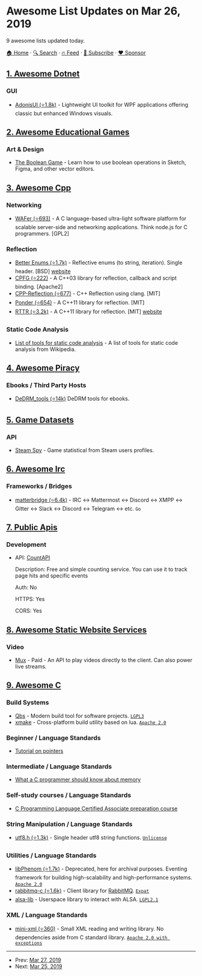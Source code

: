 # Awesome List Updates on Mar 26, 2019

9 awesome lists updated today.

[🏠 Home](/README.md) · [🔍 Search](https://www.trackawesomelist.com/search/) · [🔥 Feed](https://www.trackawesomelist.com/rss.xml) · [📮 Subscribe](https://trackawesomelist.us17.list-manage.com/subscribe?u=d2f0117aa829c83a63ec63c2f&id=36a103854c) · [❤️  Sponsor](https://github.com/sponsors/theowenyoung)



## [1. Awesome Dotnet](/content/quozd/awesome-dotnet/README.md)

### GUI

*   [AdonisUI (⭐1.8k)](https://github.com/benruehl/adonis-ui) - Lightweight UI toolkit for WPF applications offering classic but enhanced Windows visuals.

## [2. Awesome Educational Games](/content/yrgo/awesome-educational-games/README.md)

### Art & Design

*   [The Boolean Game](https://boolean.method.ac/) - Learn how to use boolean operations in Sketch, Figma, and other vector editors.

## [3. Awesome Cpp](/content/fffaraz/awesome-cpp/README.md)

### Networking

*   [WAFer (⭐693)](https://github.com/riolet/WAFer) - A C language-based ultra-light software platform for scalable server-side and networking applications. Think node.js for C programmers. \[GPL2]

### Reflection

*   [Better Enums (⭐1.7k)](https://github.com/aantron/better-enums) - Reflective enums (to string, iteration). Single header. \[BSD] [website](http://aantron.github.io/better-enums/)
*   [CPFG (⭐222)](https://github.com/cpgf/cpgf) - A C++03 library for reflection, callback and script binding. \[Apache2]
*   [CPP-Reflection (⭐677)](https://github.com/AustinBrunkhorst/CPP-Reflection) - C++ Reflection using clang. \[MIT]
*   [Ponder (⭐654)](https://github.com/billyquith/ponder) - A C++11 library for reflection. \[MIT]
*   [RTTR (⭐3.2k)](https://github.com/rttrorg/rttr) - A C++11 library for reflection. \[MIT] [website](http://www.rttr.org)

### Static Code Analysis

*   [List of tools for static code analysis](https://en.wikipedia.org/wiki/List_of_tools_for_static_code_analysis#C.2FC.2B.2B) - A list of tools for static code analysis from Wikipedia.

## [4. Awesome Piracy](/content/Igglybuff/awesome-piracy/README.md)

### Ebooks / Third Party Hosts

*   [DeDRM\_tools (⭐14k)](https://github.com/apprenticeharper/DeDRM_tools) DeDRM tools for ebooks.

## [5. Game Datasets](/content/leomaurodesenv/game-datasets/README.md)

### API

*   [Steam Spy](https://github.com/topics/steamspy) - Game statistical from Steam users profiles.

## [6. Awesome Irc](/content/davisonio/awesome-irc/README.md)

### Frameworks / Bridges

*   [matterbridge (⭐6.4k)](https://github.com/42wim/matterbridge) - IRC ↔ Mattermost ↔ Discord ↔ XMPP ↔ Gitter ↔ Slack ↔ Discord ↔ Telegram ↔ etc. `Go`

## [7. Public Apis](/content/public-apis/public-apis/README.md)

### Development

- API: [CountAPI](https://countapi.xyz)

  Description: Free and simple counting service. You can use it to track page hits and specific events

  Auth: No

  HTTPS: Yes

  CORS: Yes



## [8. Awesome Static Website Services](/content/agarrharr/awesome-static-website-services/README.md)

### Video

*   [Mux](https://mux.com/) - Paid - An API to play videos directly to the client. Can also power live streams.

## [9. Awesome C](/content/inputsh/awesome-c/README.md)

### Build Systems

*   [Qbs](https://doc.qt.io/qbs/) - Modern build tool for software projects. [`LGPL3`](https://code.qt.io/cgit/qbs/qbs.git/tree/LICENSE.LGPLv3)
*   [xmake](https://xmake.io/) - Cross-platform build utility based on lua. [`Apache 2.0`](https://github.com/xmake-io/xmake/blob/master/LICENSE.md)

### Beginner / Language Standards

*   [Tutorial on pointers](http://www.cs.ucsb.edu/\~mikec/cs16/misc/ptrtut12/index.htm)

### Intermediate / Language Standards

*   [What a C programmer should know about memory](https://marek.vavrusa.com/memory/)

### Self-study courses / Language Standards

*   [C Programming Language Certified Associate preparation course](https://cppinstitute.com/study-resources)

### String Manipulation / Language Standards

*   [utf8.h (⭐1.3k)](https://github.com/sheredom/utf8.h) - Single header utf8 string functions. [`Unlicense`](https://unlicense.org/)

### Utilities / Language Standards

*   [libPhenom (⭐1.7k)](https://github.com/facebookarchive/libphenom) - Deprecated, here for archival purposes. Eventing framework for building high-scalability and high-performance systems. [`Apache 2.0`](https://directory.fsf.org/wiki/License:Apache-2.0)
*   [rabbitmq-c (⭐1.6k)](https://github.com/alanxz/rabbitmq-c) - Client library for [RabbitMQ](https://www.rabbitmq.com/). [`Expat`](https://directory.fsf.org/wiki/License:Expat)
*   [alsa-lib](https://www.alsa-project.org/main/index.php/Main_Page) - Userspace library to interact with ALSA. [`LGPL2.1`](https://www.gnu.org/licenses/old-licenses/lgpl-2.1.en.html)

### XML / Language Standards

*   [mini-xml (⭐360)](https://github.com/michaelrsweet/mxml) - Small XML reading and writing library. No dependencies aside from C standard library. [`Apache 2.0 with exceptions`](https://github.com/michaelrsweet/mxml/blob/master/LICENSE)

---

- Prev: [Mar 27, 2019](/content/2019/03/27/README.md)
- Next: [Mar 25, 2019](/content/2019/03/25/README.md)